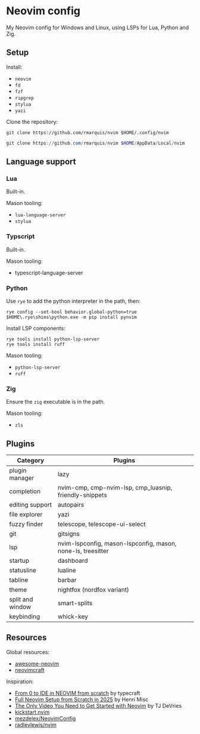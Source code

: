 # Neovim config

My Neovim config for Windows and Linux, using LSPs for Lua, Python and Zig.

## Setup

Install:

* `neovim`
* `fd`
* `fzf`
* `ripgrep`
* `stylua`
* `yazi`

Clone the repository:

```shell
git clone https://github.com/rmarquis/nvim $HOME/.config/nvim
```

```powershell
git clone https://github.com/rmarquis/nvim $HOME/AppData/Local/nvim
```

## Language support

### Lua

Built-in.

Mason tooling:

* `lua-language-server`
* `stylua`

### Typscript

Built-in.

Mason tooling:

* typescript-language-server

### Python

Use `rye` to add the python interpreter in the path, then:

```shell
rye config --set-bool behavior.global-python=true
$HOME\.rye\shims\python.exe -m pip install pynvim
```
Install LSP components:

```shell
rye tools install python-lsp-server
rye tools install ruff
```

Mason tooling:

* `python-lsp-server`
* `ruff`

### Zig

Ensure the `zig` executable is in the path.

Mason tooling:

* `zls`


## Plugins

| Category         | Plugins      |
| -----------------|--------------|
| plugin manager   | lazy |
| completion       | nvim-cmp, cmp-nvim-lsp, cmp_luasnip, friendly-snippets |
| editing support  | autopairs |
| file explorer    | yazi |
| fuzzy finder     | telescope, telescope-ui-select |
| git              | gitsigns |
| lsp              | nvim-lspconfig, mason-lspconfig, mason, none-ls, treesitter |
| startup          | dashboard |
| statusline       | lualine |
| tabline          | barbar |
| theme            | nightfox (nordfox variant) |
| split and window | smart-splits |
| keybinding       | whick-key |

## Resources

Global resources:

* [awesome-neovim](https://github.com/rockerBOO/awesome-neovim)
* [neovimcraft](https://neovimcraft.com/)

Inspiration:

* [From 0 to IDE in NEOVIM from scratch](https://www.youtube.com/watch?v=zHTeCSVAFNY&list=PLsz00TDipIffreIaUNk64KxTIkQaGguqn) by typecraft
* [Full Neovim Setup from Scratch in 2025](https://www.youtube.com/watch?v=KYDG3AHgYEs) by Henri Misc
* [The Only Video You Need to Get Started with Neovim](https://www.youtube.com/watch?v=m8C0Cq9Uv9o) by TJ DeVries
* [kickstart.nvim](https://github.com/nvim-lua/kickstart.nvim)
* [mezdelex/NeovimConfig](https://github.com/mezdelex/NeovimConfig)
* [radleylewis/nvim](https://github.com/radleylewis/nvim)
